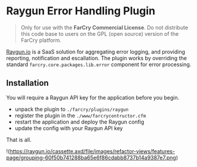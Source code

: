 # Raygun Error Handling Plugin

> Only for use with the **FarCry Commercial License**.  Do not distribute 
this code base to users on the GPL (open source) version of the FarCry platform.

[Raygun.io](http://raygun.io/) is a SaaS solution for aggregating error logging, 
and providing reporting, notification and escallation.  The plugin works by 
overriding the standard `farcry.core.packages.lib.error` component for error processing.

## Installation

You will require a Raygun API key for the application before you begin.

- unpack the plugin to `./farcry/plugins/raygun`
- register the plugin in the `./www/farcrycontructor.cfm`
- restart the application and deploy the Raygun config
- update the config with your Raygun API key

That is all.

!(https://raygun.io/cassette.axd/file/images/refactor-views/features-page/grouping-60f50b741288ba65e6f86cdabb8737b14a9387e7.png)